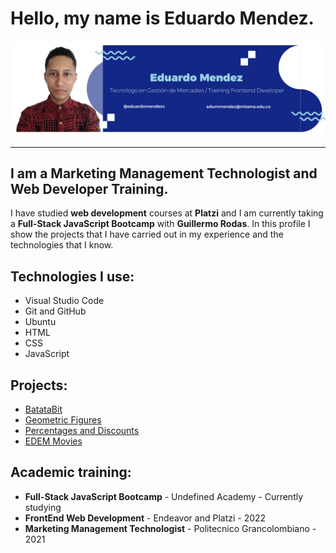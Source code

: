 [//]:# (https://github.com/edmedev/)

# Hello, my name is Eduardo Mendez.

![profile image](https://raw.githubusercontent.com/edmedev/edmedev/main/banner-profile.png)
_______

## I am a Marketing Management Technologist and Web Developer Training.

I have studied **web development** courses at **Platzi** and I am currently taking a **Full-Stack JavaScript Bootcamp** with **Guillermo Rodas**. In this profile I show the projects that I have carried out in my experience and the technologies that I know.


## Technologies I use:

- Visual Studio Code
- Git and GitHub
- Ubuntu
- HTML
- CSS
- JavaScript


## Projects:

- [BatataBit](https://edmedev.github.io/Barberia-Alura/)
- [Geometric Figures](https://edmedev.github.io/figuras-geometricas/)
- [Percentages and Discounts](https://edmedev.github.io/percentages-and-discounts/)
- [EDEM Movies](https://edmedev.github.io/edme-movies/)


## Academic training:

- **Full-Stack JavaScript Bootcamp** - Undefined Academy - Currently studying
- **FrontEnd Web Development** - Endeavor and Platzi - 2022
- **Marketing Management Technologist** - Politecnico Grancolombiano - 2021
